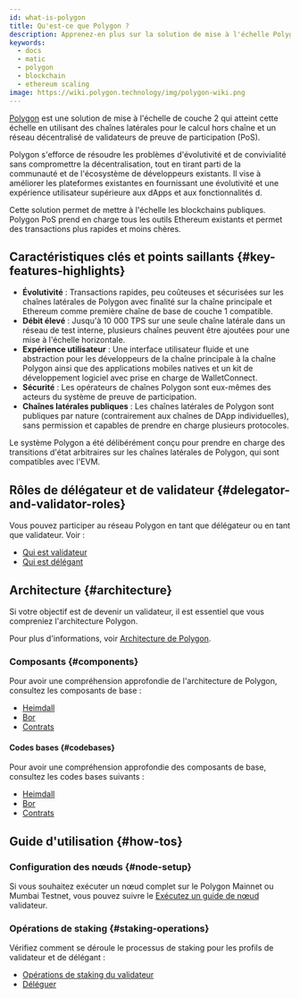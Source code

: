 ```yaml
---
id: what-is-polygon
title: Qu'est-ce que Polygon ?
description: Apprenez-en plus sur la solution de mise à l'échelle Polygon
keywords:
  - docs
  - matic
  - polygon
  - blockchain
  - ethereum scaling
image: https://wiki.polygon.technology/img/polygon-wiki.png
---
```


[Polygon](https://polygon.technology/) est une solution de mise à l'échelle de couche 2 qui atteint cette échelle en utilisant des chaînes latérales pour le calcul hors chaîne et un réseau décentralisé de validateurs de preuve de participation (PoS).

Polygon s'efforce de résoudre les problèmes d'évolutivité et de convivialité sans compromettre la décentralisation, tout en tirant parti de la communauté et de l'écosystème de développeurs existants. Il vise à améliorer les plateformes existantes en fournissant une évolutivité et une expérience utilisateur supérieure aux dApps et aux fonctionnalités d.

Cette solution permet de mettre à l'échelle les blockchains publiques. Polygon PoS prend en charge tous les outils Ethereum existants et permet des transactions plus rapides et moins chères.

## Caractéristiques clés et points saillants {#key-features-highlights}

- **Évolutivité** : Transactions rapides, peu coûteuses et sécurisées sur les chaînes latérales de Polygon avec finalité sur la chaîne principale et Ethereum comme première chaîne de base de couche 1 compatible.
- **Débit élevé** : Jusqu'à 10 000 TPS sur une seule chaîne latérale dans un réseau de test interne, plusieurs chaînes peuvent être ajoutées pour une mise à l'échelle horizontale.
- **Expérience utilisateur** : Une interface utilisateur fluide et une abstraction pour les développeurs de la chaîne principale à la chaîne Polygon ainsi que des applications mobiles natives et un kit de développement logiciel avec prise en charge de WalletConnect.
- **Sécurité** : Les opérateurs de chaînes Polygon sont eux-mêmes des acteurs du système de preuve de participation.
- **Chaînes latérales publiques** : Les chaînes latérales de Polygon sont publiques par nature (contrairement aux chaînes de DApp individuelles), sans permission et capables de prendre en charge plusieurs protocoles.

Le système Polygon a été délibérément conçu pour prendre en charge des transitions d'état arbitraires sur les chaînes latérales de Polygon, qui sont compatibles avec l'EVM.

## Rôles de délégateur et de validateur {#delegator-and-validator-roles}

Vous pouvez participer au réseau Polygon en tant que délégateur ou en tant que validateur. Voir :

* [Qui est validateur](/docs/maintain/polygon-basics/who-is-validator)
* [Qui est délégant](/docs/maintain/polygon-basics/who-is-delegator)

## Architecture {#architecture}

Si votre objectif est de devenir un validateur, il est essentiel que vous compreniez l'architecture Polygon.

Pour plus d'informations, voir [Architecture de Polygon](/docs/maintain/validator/architecture).

### Composants {#components}

Pour avoir une compréhension approfondie de l'architecture de Polygon, consultez les composants de base :

* [Heimdall](/docs/pos/heimdall/overview)
* [Bor](/docs/pos/bor/overview)
* [Contrats](/docs/pos/contracts/stakingmanager)

#### Codes bases {#codebases}

Pour avoir une compréhension approfondie des composants de base, consultez les codes bases suivants :

* [Heimdall](https://github.com/maticnetwork/heimdall)
* [Bor](https://github.com/maticnetwork/bor)
* [Contrats](https://github.com/maticnetwork/contracts)

## Guide d'utilisation {#how-tos}

### Configuration des nœuds {#node-setup}

Si vous souhaitez exécuter un nœud complet sur le Polygon Mainnet ou Mumbai Testnet, vous pouvez suivre le [Exécutez un guide de nœud](/maintain/validate/run-validator.md) validateur.

### Opérations de staking {#staking-operations}

Vérifiez comment se déroule le processus de staking pour les profils de validateur et de délégant :

* [Opérations de staking du validateur](docs/maintain/validate/validator-staking-operations)
* [Déléguer](/docs/maintain/delegate/delegate)
